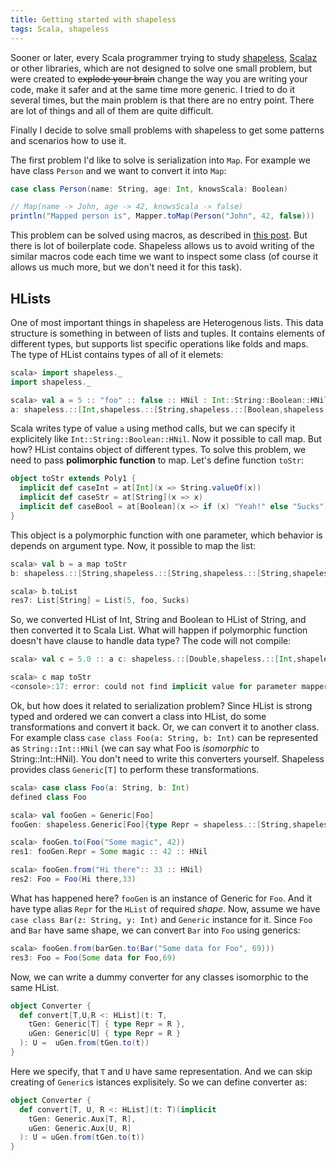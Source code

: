 ```yaml
---
title: Getting started with shapeless
tags: Scala, shapeless
---
```


Sooner or later, every Scala programmer trying to study
[shapeless](https://github.com/milessabin/shapeless),
[Scalaz](https://github.com/scalaz/scalaz) or
other libraries, which are not designed to solve one small problem, but were
created to ~~explode your brain~~ change the way you are writing your code, make
it safer and at the same time more generic.  I tried to do it several times,
but the main problem is that there are no entry point.  There are lot of things
and all of them are quite difficult.

Finally I decide to solve small problems with shapeless to get some patterns
and scenarios how to use it.

The first problem I'd like to solve is serialization into `Map`.
For example we have class `Person` and we want to convert it into `Map`:

```Scala
case class Person(name: String, age: Int, knowsScala: Boolean)

// Map(name -> John, age -> 42, knowsScala -> false)
println("Mapped person is", Mapper.toMap(Person("John", 42, false)))
```

<!--more-->

This problem can be solved using macros, as described in [this
post](http://blog.echo.sh/2013/11/04/exploring-scala-macros-map-to-case-class-conversion.html).
But there is lot of boilerplate code.  Shapeless allows us to avoid writing of
the similar macros code each time we want to inspect some class (of course it
allows us much more, but we don't need it for this task).

HLists
------

One of most important things in shapeless are Heterogenous lists.  This data
structure is something in between of lists and tuples.  It contains elements of
different types, but supports list specific operations like folds and maps.
The type of HList contains types of all of it elemets:

```Scala
scala> import shapeless._
import shapeless._

scala> val a = 5 :: "foo" :: false :: HNil : Int::String::Boolean::HNil
a: shapeless.::[Int,shapeless.::[String,shapeless.::[Boolean,shapeless.HNil]]] = 5 :: foo :: false :: HNil
```

Scala writes type of value `a` using method calls, but we can specify it
explicitely like `Int::String::Boolean::HNil`.  Now it possible to call map. But
how? HList contains object of different types.  To solve this problem, we need
to pass **polimorphic function** to map. Let's define function `toStr`:

```Scala
object toStr extends Poly1 {
  implicit def caseInt = at[Int](x => String.valueOf(x))
  implicit def caseStr = at[String](x => x)
  implicit def caseBool = at[Boolean](x => if (x) "Yeah!" else "Sucks")
}
```

This object is a polymorphic function with one parameter, which behavior is
depends on argument type.  Now, it possible to map the list:

```Scala
scala> val b = a map toStr
b: shapeless.::[String,shapeless.::[String,shapeless.::[String,shapeless.HNil]]] = 5 :: foo :: Sucks :: HNil

scala> b.toList
res7: List[String] = List(5, foo, Sucks)
```

So, we converted HList of Int, String and Boolean to HList of String, and then
converted it to Scala List.  What will happen if polymorphic function doesn't
have clause to handle data type?  The code will not compile:

```Scala
scala> val c = 5.0 :: a c: shapeless.::[Double,shapeless.::[Int,shapeless.::[String,shapeless.::[Boolean,shapeless.HNil]]]] = 5.0 :: 5 :: foo :: false :: HNil

scala> c map toStr
<console>:17: error: could not find implicit value for parameter mapper: shapeless.ops.hlist.Mapper[toStr.type,shapeless.::[Double,shapeless.::[Int,shapeless.::[String,shapeless.::[Boolean,shapeless.HNil]]]]]
```

Ok, but how does it related to serialization problem?  Since HList is strong
typed and ordered we can convert a class into HList, do some transformations and convert it
back. Or, we can convert it to another class.  For example class `case class
Foo(a: String, b: Int)` can be represented as `String::Int::HNil` (we can say
what Foo is *isomorphic* to String::Int::HNil).  You don't need to write this
converters yourself.  Shapeless provides class `Generic[T]` to perform these
transformations.

```Scala
scala> case class Foo(a: String, b: Int)
defined class Foo

scala> val fooGen = Generic[Foo]
fooGen: shapeless.Generic[Foo]{type Repr = shapeless.::[String,shapeless.::[Int,shapeless.HNil]]} = fresh$macro$3$1@5ee7c65c

scala> fooGen.to(Foo("Some magic", 42))
res1: fooGen.Repr = Some magic :: 42 :: HNil

scala> fooGen.from("Hi there":: 33 :: HNil)
res2: Foo = Foo(Hi there,33)
```

What has happened here?  `fooGen` is an instance of Generic for `Foo`.  And it
have type alias `Repr` for the `HList` of required *shape*.  Now, assume we
have `case class Bar(z: String, y: Int)` and `Generic` instance for it.  Since
`Foo` and `Bar` have same shape, we can convert `Bar` into `Foo` using
generics:

```Scala
scala> fooGen.from(barGen.to(Bar("Some data for Foo", 69)))
res3: Foo = Foo(Some data for Foo,69)
```

Now, we can write a dummy converter for any classes isomorphic to the same
HList.

```Scala
object Converter {
  def convert[T,U,R <: HList](t: T,
    tGen: Generic[T] { type Repr = R },
    uGen: Generic[U] { type Repr = R }
  ): U =  uGen.from(tGen.to(t))
}
```

Here we specify, that `T` and `U` have same representation.  And we can skip
creating of `Generic`s istances explisitely.  So we can define converter as:

```Scala
object Converter {
  def convert[T, U, R <: HList](t: T)(implicit
    tGen: Generic.Aux[T, R],
    uGen: Generic.Aux[U, R]
  ): U = uGen.from(tGen.to(t))
}
